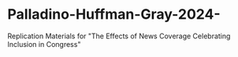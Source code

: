 # Palladino-Huffman-Gray-2024-
Replication Materials for "The Effects of News Coverage Celebrating Inclusion in Congress"
